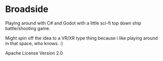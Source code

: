 # Broadside

Playing around with C# and Godot with a little sci-fi top down ship battle/shooting game.

Might spin off the idea to a VR/XR type thing because i like playing around in that space, who knows. :)

Apache License Version 2.0